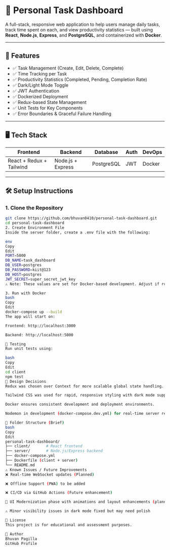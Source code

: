 # 📝 Personal Task Dashboard

A full-stack, responsive web application to help users manage daily tasks, track time spent on each, and view productivity statistics — built using **React**, **Node.js**, **Express**, and **PostgreSQL**, and containerized with **Docker**.

---

## 🚀 Features

- ✅ Task Management (Create, Edit, Delete, Complete)
- ✅ Time Tracking per Task
- ✅ Productivity Statistics (Completed, Pending, Completion Rate)
- ✅ Dark/Light Mode Toggle
- ✅ JWT Authentication
- ✅ Dockerized Deployment
- ✅ Redux-based State Management
- ✅ Unit Tests for Key Components
- ✅ Error Boundaries & Graceful Failure Handling

---

## 🖥️ Tech Stack

| Frontend | Backend | Database | Auth | DevOps |
|---------|---------|----------|------|--------|
| React + Redux + Tailwind | Node.js + Express | PostgreSQL | JWT | Docker |

---

## 🛠️ Setup Instructions

### 1. Clone the Repository

```bash
git clone https://github.com/bhuvan0410/personal-task-dashboard.git
cd personal-task-dashboard
2. Create Environment File
Inside the server folder, create a .env file with the following:

env
Copy
Edit
PORT=5000
DB_NAME=task_dashboard
DB_USER=postgres
DB_PASSWORD=kiit@123
DB_HOST=postgres
JWT_SECRET=super_secret_jwt_key
⚠️ Note: These values are set for Docker-based development. Adjust if running outside containers.

3. Run with Docker
bash
Copy
Edit
docker-compose up --build
The app will start on:

Frontend: http://localhost:3000

Backend: http://localhost:5000

🧪 Testing
Run unit tests using:

bash
Copy
Edit
cd client
npm test
🎯 Design Decisions
Redux was chosen over Context for more scalable global state handling.

Tailwind CSS was used for rapid, responsive styling with dark mode support.

Docker ensures consistent development and deployment environments.

Nodemon in development (docker-compose.dev.yml) for real-time server reloads.

🧭 Folder Structure (Brief)
bash
Copy
Edit
personal-task-dashboard/
├── client/       # React frontend
├── server/       # Node.js/Express backend
├── docker-compose.yml
├── Dockerfile (client + server)
└── README.md
⚠️ Known Issues / Future Improvements
❌ Real-time WebSocket updates (Planned)

❌ Offline Support (PWA) to be added

❌ CI/CD via GitHub Actions (Future enhancement)

🔄 UI Modernization phase with animations and layout enhancements (planned)

⚠️ Minor visibility issues in dark mode fixed but may need polish

📄 License
This project is for educational and assessment purposes.

🙌 Author
Bhuvan Pagilla
GitHub Profile
